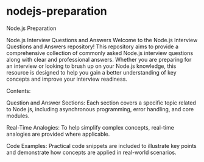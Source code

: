 # nodejs-preparation
Node.js Preparation

Node.js Interview Questions and Answers
Welcome to the Node.js Interview Questions and Answers repository! This repository aims to provide a comprehensive collection of commonly asked Node.js interview questions along with clear and professional answers. Whether you are preparing for an interview or looking to brush up on your Node.js knowledge, this resource is designed to help you gain a better understanding of key concepts and improve your interview readiness.

Contents:

Question and Answer Sections: Each section covers a specific topic related to Node.js, including asynchronous programming, error handling, and core modules.

Real-Time Analogies: To help simplify complex concepts, real-time analogies are provided where applicable.

Code Examples: Practical code snippets are included to illustrate key points and demonstrate how concepts are applied in real-world scenarios.

